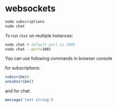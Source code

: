 # websockets

```sh
node subscriptions
node chat
```

To run `chat` on multiple instances:

```sh
node chat # default port is 3000
node chat --port=3001
```

You can use following commands in browser console

for subscriptions:

```js
subscribe()
unsubscribe()
```

and for chat:

```js
message('text string')
```